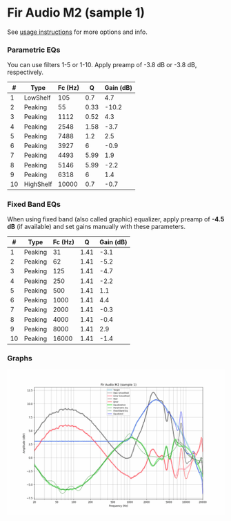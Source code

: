 # Fir Audio M2 (sample 1)
See [usage instructions](https://github.com/jaakkopasanen/AutoEq#usage) for more options and info.

### Parametric EQs
You can use filters 1-5 or 1-10. Apply preamp of -3.8 dB or -3.8 dB, respectively.

|   # | Type      |   Fc (Hz) |    Q |   Gain (dB) |
|-----|-----------|-----------|------|-------------|
|   1 | LowShelf  |       105 | 0.7  |         4.7 |
|   2 | Peaking   |        55 | 0.33 |       -10.2 |
|   3 | Peaking   |      1112 | 0.52 |         4.3 |
|   4 | Peaking   |      2548 | 1.58 |        -3.7 |
|   5 | Peaking   |      7488 | 1.2  |         2.5 |
|   6 | Peaking   |      3927 | 6    |        -0.9 |
|   7 | Peaking   |      4493 | 5.99 |         1.9 |
|   8 | Peaking   |      5146 | 5.99 |        -2.2 |
|   9 | Peaking   |      6318 | 6    |         1.4 |
|  10 | HighShelf |     10000 | 0.7  |        -0.7 |

### Fixed Band EQs
When using fixed band (also called graphic) equalizer, apply preamp of **-4.5 dB** (if available) and set gains manually with these parameters.

|   # | Type    |   Fc (Hz) |    Q |   Gain (dB) |
|-----|---------|-----------|------|-------------|
|   1 | Peaking |        31 | 1.41 |        -3.1 |
|   2 | Peaking |        62 | 1.41 |        -5.2 |
|   3 | Peaking |       125 | 1.41 |        -4.7 |
|   4 | Peaking |       250 | 1.41 |        -2.2 |
|   5 | Peaking |       500 | 1.41 |         1.1 |
|   6 | Peaking |      1000 | 1.41 |         4.4 |
|   7 | Peaking |      2000 | 1.41 |        -0.3 |
|   8 | Peaking |      4000 | 1.41 |        -0.4 |
|   9 | Peaking |      8000 | 1.41 |         2.9 |
|  10 | Peaking |     16000 | 1.41 |        -1.4 |

### Graphs
![](./Fir%20Audio%20M2%20(sample%201).png)
